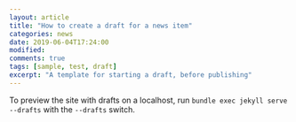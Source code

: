 ```yaml
---
layout: article
title: "How to create a draft for a news item"
categories: news
date: 2019-06-04T17:24:00
modified:
comments: true
tags: [sample, test, draft]
excerpt: "A template for starting a draft, before publishing"
---
```


To preview the site with drafts on a localhost, run `bundle exec jekyll serve --drafts` with the `--drafts` switch.

<!--
{% if page.comments %} 

{% endif %} 
-->
